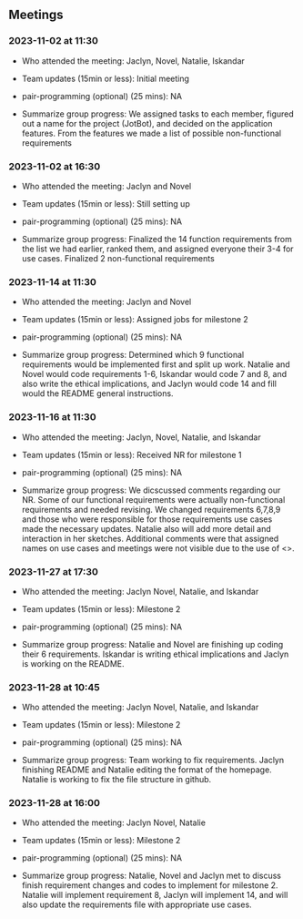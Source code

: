 ## Meetings

### 2023-11-02 at 11:30

- Who attended the meeting: Jaclyn, Novel, Natalie, Iskandar

- Team updates (15min or less): Initial meeting

- pair-programming (optional) (25 mins): NA

- Summarize group progress: We assigned tasks to each member, figured out a
  name for the project (JotBot), and decided on the application features. From the features we
  made a list of possible non-functional requirements

### 2023-11-02 at 16:30

- Who attended the meeting: Jaclyn and Novel

- Team updates (15min or less): Still setting up

- pair-programming (optional) (25 mins): NA

- Summarize group progress: Finalized the 14 function requirements from the list we had
  earlier, ranked them, and assigned everyone their 3-4 for use cases. Finalized 2
  non-functional requirements

### 2023-11-14 at 11:30

- Who attended the meeting: Jaclyn and Novel

- Team updates (15min or less): Assigned jobs for milestone 2

- pair-programming (optional) (25 mins): NA

- Summarize group progress: Determined which 9 functional requirements would
  be implemented first and split up work. Natalie and Novel would code
  requirements 1-6, Iskandar would code 7 and 8, and also write the ethical
  implications, and Jaclyn would code 14 and fill would the README general
  instructions.

### 2023-11-16 at 11:30

- Who attended the meeting: Jaclyn, Novel, Natalie, and Iskandar

- Team updates (15min or less): Received NR for milestone 1

- pair-programming (optional) (25 mins): NA

- Summarize group progress: We dicscussed comments regarding our NR. Some of
  our functional requirements were actually non-functional requirements and
  needed revising. We changed requirements 6,7,8,9 and those who were
  responsible for those requirements use cases made the necessary updates.
  Natalie also will add more detail and interaction in her sketches.
  Additional comments were that assigned names on use cases and meetings
  were not visible due to the use of <>.

### 2023-11-27 at 17:30

- Who attended the meeting: Jaclyn Novel, Natalie, and Iskandar

- Team updates (15min or less): Milestone 2
- pair-programming (optional) (25 mins): NA
- Summarize group progress: Natalie and Novel are finishing up coding
  their 6 requirements. Iskandar is writing ethical implications and Jaclyn
  is working on the README.

### 2023-11-28 at 10:45

- Who attended the meeting: Jaclyn Novel, Natalie, and Iskandar

- Team updates (15min or less): Milestone 2
- pair-programming (optional) (25 mins): NA
- Summarize group progress: Team working to fix requirements. Jaclyn finishing README and Natalie editing the format of the homepage. Natalie is working to fix the file structure in github.

### 2023-11-28 at 16:00

- Who attended the meeting: Jaclyn Novel, Natalie

- Team updates (15min or less): Milestone 2
- pair-programming (optional) (25 mins): NA
- Summarize group progress: Natalie, Novel and Jaclyn met to discuss finish requirement changes and codes to implement for milestone 2. Natalie will implement requirement 8, Jaclyn will implement 14, and will also update the requirements file with appropriate use cases.

